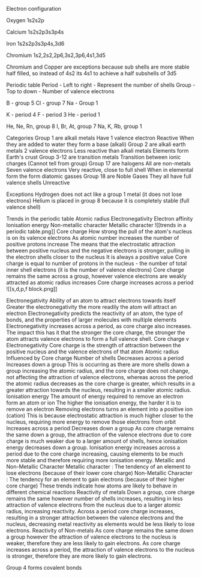 Electron configuration 

Oxygen
1s2s2p

Calcium
1s2s2p3s3p4s

Iron 
1s2s2p3s3p4s,3d6

Chromium 
1s2,2s2,2p6,3s2,3p6,4s1,3d5

Chromium and Copper are exceptions because sub shells are more stable half filled, so instead of 4s2 its 4s1 to achieve a half subshells of 3d5

Periodic table
Period - Left to right - Represent the number of shells
Group - Top to down -  Number of valence electrons

B - group 5
Cl - group 7
Na - Group 1

K - period 4
F - period 3
He - period 1

He, Ne, Rn, group 8
I, Br, At, group 7
Na, K, Rb, group 1

Categories
	Group 1 are alkali metals
		Have 1 valence electron
		Reactive
		When they are added to water they form a base (alkali)
	Group 2 are alkali earth metals
		2 valence electrons 
		Less reactive than alkali metals
		Elements form Earth's crust
	Group 3-12 are transition metals
		Transition between ionic charges (Cannot tell from group)
	Group 17 are halogens
		All are non-metals
		Seven valence electrons
		Very reactive, close to full shell
		When in elemental form the form diatomic gasses
	Group 18 are Noble Gases
		They all have full valence shells
		Unreactive 

Exceptions
	Hydrogen does not act like a group 1 metal (it does not lose electrons)
	Helium is placed in group 8 because it is completely stable (full valence shell)

Trends in the periodic table
	Atomic radius
	Electronegativity
	Electron affinity
	Ionisation energy 
	Non-metallic character
	Metallic character
	![[trends in a periodic table.png]]
Core charge
	How strong the pull of the atom's nucleus is on its valence electrons
	As atomic number increases the number of positive protons increase
	The means that the electrostatic attraction between positive nucleus and the negative electrons is stronger, pulling in the electron shells closer to the nucleus
	It is always a positive value
	Core charge is equal to number of protons in the nucleus - the number of total inner shell electrons (it is the number of valence electrons)
	Core charge remains the same across a group, however valence electrons are weakly attracted as atomic radius increases
	Core charge increases across a period
![[s,d,p,f block.png]]

Electronegativity
	Ability of an atom to attract electrons towards itself
	Greater the electronegativity the more readily the atom will attract an electron
	Electronegativity predicts the reactivity of an atom, the type of bonds, and the properties of larger molecules with multiple elements
	Electronegativity increases across a period, as core charge also increases. The impact this has it that the stronger the core charge, the stronger the atom attracts valence electrons to form a full valence shell.
Core charge v Electronegativity
	Core charge is the strength of attraction between the positive nucleus and the valence electrons of that atom
Atomic radius
	Influenced by
		Core charge
		Number of shells
	Decreases across a period
	Increases down a group
	This is occurring as there are more shells down a group increasing the atomic radius, and the core charge does not change, not affecting the attraction of valence electrons, whereas across the period the atomic radius decreases as the core charge is greater, which results in a greater attraction towards the nucleus, resulting in a smaller atomic radius.
Ionisation energy
	The amount of energy required to remove an electron form an atom or ion
	The higher the ionisation energy, the harder it is to remove an electron
	Removing electrons turns an element into a positive ion (cation)
	This is because electrostatic attraction is much higher closer to the nucleus, requiring more energy to remove those electrons from orbit
	Increases across a period
	Decreases down a group
	As core charge remains the same down a group, the attraction of the valence electrons due to core charge is much weaker due to a larger amount of shells, hence ionisation energy decreases down a group. Ionisation energy increases across a period due to the core charge increasing, causing elements to be much more stable and therefore requiring more ionisation energy.
Metallic and Non-Metallic Character
	Metallic character : The tendency of an element to lose electrons (because of their lower core charge)
	Non-Metallic Character : The tendency for an element to gain electrons (because of their higher core charge)
	These trends indicate how atoms are likely to behave in different chemical reactions
	Reactivity of metals
		Down a group, core charge remains the same however number of shells increases, resulting in less attraction of valence electrons from the nucleus due to a larger atomic radius, increasing reactivity. Across a period core charge increases, resulting in a stronger attraction between the valence electrons and the nucleus, decreasing metal reactivity as elements would be less likely to lose electrons. 
	Reactivity of Non-metals
		As core charge remains the same down a group however the attraction of valence electrons to the nucleus is weaker, therefore they are less likely to gain electrons. As core charge increases across a period, the attraction of valence electrons to the nucleus is stronger, therefore they are more likely to gain electrons. 


Group 4 forms covalent bonds




